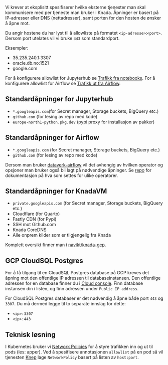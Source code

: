 Vi krever at eksplisitt spesifiserer hvilke eksterne tjenester man skal kommunisere med per tjeneste man bruker i Knada.
Åpninger er basert på IP-adresser eller DNS (nettadresser), samt porten for den hosten de ønsker å åpne mot.

Du angir hostene du har lyst til å allowliste på formatet `<ip-adresse>`:`<port>`.
Dersom port utelates vil vi bruke `443` som standardport.

Eksempler:

- 35.235.240.1:3307
- oracle.db.no:1521
- google.com

For å konfigurere allowlist for Jupyterhub se [Trafikk fra notebooks](./notebook/knada-notebook.md#trafikk-fra-notebooks).
For å konfigurere allowlist for Airflow se [Trafikk ut fra Airflow](./airflow/knada-airflow.md#trafikk-ut-fra-airflow-aka-allow-list).

## Standardåpninger for Jupyterhub

- `*.googleapis.com`(for Secret manager, Storage buckets, BigQuery etc.)
- `github.com` (for lesing av repo med kode)
- `europe-north1-python.pkg.dev` (pypi proxy for installasjon av pakker)

## Standardåpninger for Airflow

- `*.googleapis.com` (for Secret manager, Storage buckets, BigQuery etc.)
- `github.com` (for lesing av repo med kode)

Dersom man bruker [dataverk-airflow](https://pypi.org/project/dataverk-airflow) vil det avhengig av hvilken operator og opsjoner man bruker også bli lagt på nødvendige åpninger. Se [repo](https://github.com/navikt/dataverk-airflow#allow-list) for dokumentasjon på hva som settes for ulike operatorer.

## Standardåpninger for KnadaVM

- `private.googleapis.com` (for Secret manager, Storage buckets, BigQuery etc.)
- Cloudflare (for Quarto)
- Fastly CDN (for Pypi)
- SSH mot Github.com
- Knada CoreDNS
- Alle onprem kilder som er tilgjengelig fra Knada

Komplett oversikt finner man i [navikt/knada-gcp](https://github.com/navikt/knada-gcp/blob/main/knada-vm.tf).


## GCP CloudSQL Postgres

For å få tilgang til en CloudSQL Postgres database på GCP kreves det åpning mot den offentlige IP adressen til databaseinstansen.
Den offentlige adressen for en database finner du i [Cloud console](https://console.cloud.google.com/sql/instances).
Finn database instansen din i listen, og finn adressen under `Public IP address`.

For CloudSQL Postgres databaser er det nødvendig å åpne både port `443` og `3307`.
Du må dermed legge til to separate innslag for dette:

- `<ip>:3307`
- `<ip>:443`

## Teknisk løsning

I Kubernetes bruker vi [Network Policies](https://kubernetes.io/docs/concepts/services-networking/network-policies/) for å styre trafikken inn og ut til pods (les: apper).
Ved å spesifisere annotasjonen `allowlist` på en pod så vil tjenesten [Knep](https://github.com/navikt/knep) lage `NetworkPolicy` basert på listen av `host:port`.

